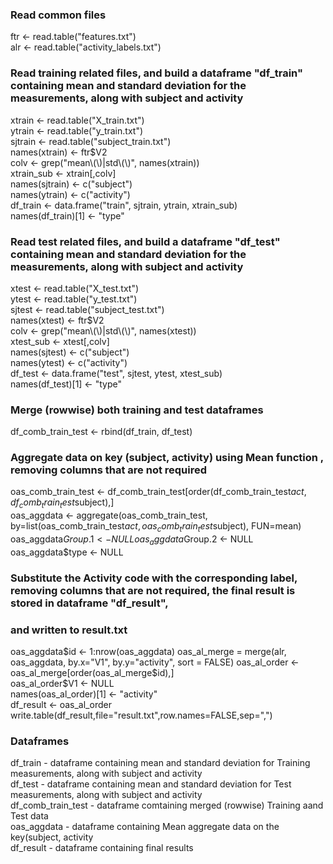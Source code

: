 ### Read common files

ftr <- read.table("features.txt")  
alr <- read.table("activity_labels.txt")  

### Read training related files, and build a dataframe "df_train" containing mean and standard deviation for the measurements, along with subject and activity

xtrain <- read.table("X_train.txt")  
ytrain <- read.table("y_train.txt")  
sjtrain <- read.table("subject_train.txt")  
names(xtrain) <- ftr$V2  
colv <- grep("mean\\(\\)|std\\(\\)", names(xtrain))  
xtrain_sub <- xtrain[,colv]  
names(sjtrain) <- c("subject")  
names(ytrain) <- c("activity")  
df_train <- data.frame("train", sjtrain, ytrain, xtrain_sub)  
names(df_train)[1] <- "type"  

### Read test related files, and build a dataframe "df_test" containing mean and standard deviation for the measurements, along with subject and activity

xtest <- read.table("X_test.txt")  
ytest <- read.table("y_test.txt")  
sjtest <- read.table("subject_test.txt")  
names(xtest) <- ftr$V2  
colv <- grep("mean\\(\\)|std\\(\\)", names(xtest))  
xtest_sub <- xtest[,colv]  
names(sjtest) <- c("subject")  
names(ytest) <- c("activity")  
df_test <- data.frame("test", sjtest, ytest, xtest_sub)  
names(df_test)[1] <- "type"  

### Merge (rowwise) both training and test dataframes 

df_comb_train_test <- rbind(df_train, df_test)  

### Aggregate data on key (subject, activity) using Mean function , removing columns that are not required 

oas_comb_train_test <- df_comb_train_test[order(df_comb_train_test$act, df_comb_train_test$subject),]  
oas_aggdata <- aggregate(oas_comb_train_test, by=list(oas_comb_train_test$act, oas_comb_train_test$subject), FUN=mean)  
oas_aggdata$Group.1 <- NULL  
oas_aggdata$Group.2 <- NULL  
oas_aggdata$type <- NULL  

### Substitute the Activity code with the corresponding label, removing columns that are not required, the final result is stored in dataframe "df_result",
### and written to result.txt 

oas_aggdata$id <- 1:nrow(oas_aggdata)  
oas_al_merge = merge(alr, oas_aggdata, by.x="V1", by.y="activity", sort = FALSE)  
oas_al_order <- oas_al_merge[order(oas_al_merge$id),]  
oas_al_order$V1 <- NULL  
names(oas_al_order)[1] <- "activity"  
df_result <- oas_al_order  
write.table(df_result,file="result.txt",row.names=FALSE,sep=",")  

### Dataframes
df_train - dataframe containing mean and standard deviation for Training measurements, along with subject and activity  
df_test - dataframe containing mean and standard deviation for Test measurements, along with subject and activity  
df_comb_train_test - dataframe comtaining merged (rowwise) Training aand Test data  
oas_aggdata  - dataframe containing Mean aggregate data on the key(subject, activity  
df_result - dataframe containing final results  
